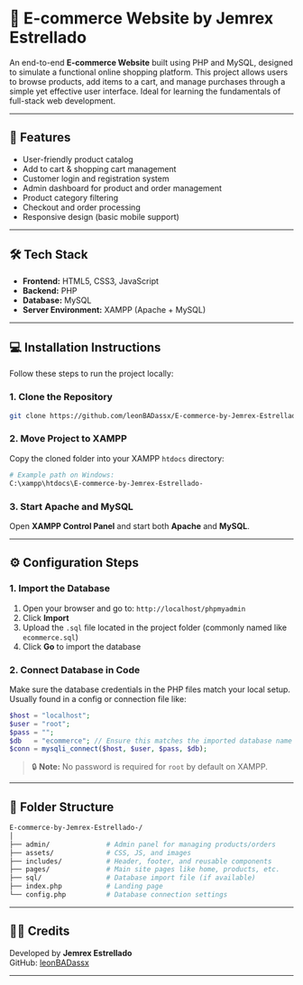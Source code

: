 
# 🛒 E-commerce Website by Jemrex Estrellado

An end-to-end **E-commerce Website** built using PHP and MySQL, designed to simulate a functional online shopping platform. This project allows users to browse products, add items to a cart, and manage purchases through a simple yet effective user interface. Ideal for learning the fundamentals of full-stack web development.

---

## 🚀 Features

- User-friendly product catalog
- Add to cart & shopping cart management
- Customer login and registration system
- Admin dashboard for product and order management
- Product category filtering
- Checkout and order processing
- Responsive design (basic mobile support)

---

## 🛠️ Tech Stack

- **Frontend:** HTML5, CSS3, JavaScript
- **Backend:** PHP
- **Database:** MySQL
- **Server Environment:** XAMPP (Apache + MySQL)

---

## 💻 Installation Instructions

Follow these steps to run the project locally:

### 1. Clone the Repository

```bash
git clone https://github.com/leonBADassx/E-commerce-by-Jemrex-Estrellado-.git
```

### 2. Move Project to XAMPP

Copy the cloned folder into your XAMPP `htdocs` directory:

```bash
# Example path on Windows:
C:\xampp\htdocs\E-commerce-by-Jemrex-Estrellado-
```

### 3. Start Apache and MySQL

Open **XAMPP Control Panel** and start both **Apache** and **MySQL**.

---

## ⚙️ Configuration Steps

### 1. Import the Database

1. Open your browser and go to: `http://localhost/phpmyadmin`
2. Click **Import**
3. Upload the `.sql` file located in the project folder (commonly named like `ecommerce.sql`)
4. Click **Go** to import the database

### 2. Connect Database in Code

Make sure the database credentials in the PHP files match your local setup. Usually found in a config or connection file like:

```php
$host = "localhost";
$user = "root";
$pass = "";
$db   = "ecommerce"; // Ensure this matches the imported database name
$conn = mysqli_connect($host, $user, $pass, $db);
```

> 🔒 **Note:** No password is required for `root` by default on XAMPP.

---

## 📁 Folder Structure

```bash
E-commerce-by-Jemrex-Estrellado-/
│
├── admin/              # Admin panel for managing products/orders
├── assets/             # CSS, JS, and images
├── includes/           # Header, footer, and reusable components
├── pages/              # Main site pages like home, products, etc.
├── sql/                # Database import file (if available)
├── index.php           # Landing page
└── config.php          # Database connection settings
```

---

## 👨‍💻 Credits

Developed by **Jemrex Estrellado**  
GitHub: [leonBADassx](https://github.com/leonBADassx)

---
